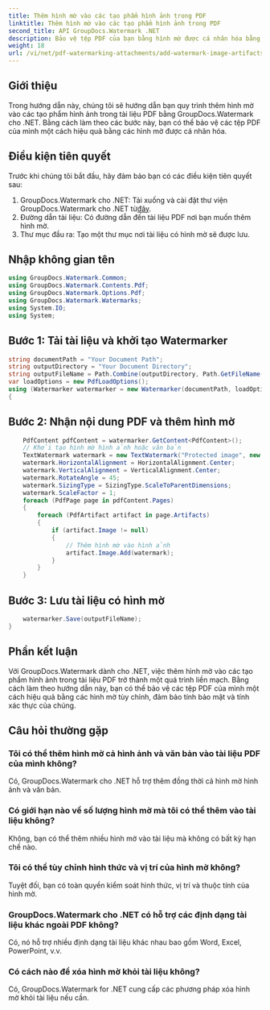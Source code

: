 ```yaml
---
title: Thêm hình mờ vào các tạo phẩm hình ảnh trong PDF
linktitle: Thêm hình mờ vào các tạo phẩm hình ảnh trong PDF
second_title: API GroupDocs.Watermark .NET
description: Bảo vệ tệp PDF của bạn bằng hình mờ được cá nhân hóa bằng GroupDocs.Watermark cho .NET. Dễ dàng thêm hình mờ văn bản hoặc hình ảnh vào các tạo phẩm hình ảnh trong tài liệu PDF.
weight: 18
url: /vi/net/pdf-watermarking-attachments/add-watermark-image-artifacts-pdf/
---
```

## Giới thiệu
Trong hướng dẫn này, chúng tôi sẽ hướng dẫn bạn quy trình thêm hình mờ vào các tạo phẩm hình ảnh trong tài liệu PDF bằng GroupDocs.Watermark cho .NET. Bằng cách làm theo các bước này, bạn có thể bảo vệ các tệp PDF của mình một cách hiệu quả bằng các hình mờ được cá nhân hóa.
## Điều kiện tiên quyết
Trước khi chúng tôi bắt đầu, hãy đảm bảo bạn có các điều kiện tiên quyết sau:
1.  GroupDocs.Watermark cho .NET: Tải xuống và cài đặt thư viện GroupDocs.Watermark cho .NET từ[đây](https://releases.groupdocs.com/Watermark/net/).
2. Đường dẫn tài liệu: Có đường dẫn đến tài liệu PDF nơi bạn muốn thêm hình mờ.
3. Thư mục đầu ra: Tạo một thư mục nơi tài liệu có hình mờ sẽ được lưu.

## Nhập không gian tên
```csharp
using GroupDocs.Watermark.Common;
using GroupDocs.Watermark.Contents.Pdf;
using GroupDocs.Watermark.Options.Pdf;
using GroupDocs.Watermark.Watermarks;
using System.IO;
using System;
```
## Bước 1: Tải tài liệu và khởi tạo Watermarker
```csharp
string documentPath = "Your Document Path";
string outputDirectory = "Your Document Directory";
string outputFileName = Path.Combine(outputDirectory, Path.GetFileName(documentPath));
var loadOptions = new PdfLoadOptions();
using (Watermarker watermarker = new Watermarker(documentPath, loadOptions))
{
```
## Bước 2: Nhận nội dung PDF và thêm hình mờ
```csharp
	PdfContent pdfContent = watermarker.GetContent<PdfContent>();
	// Khởi tạo hình mờ hình ảnh hoặc văn bản
	TextWatermark watermark = new TextWatermark("Protected image", new Font("Arial", 8));
	watermark.HorizontalAlignment = HorizontalAlignment.Center;
	watermark.VerticalAlignment = VerticalAlignment.Center;
	watermark.RotateAngle = 45;
	watermark.SizingType = SizingType.ScaleToParentDimensions;
	watermark.ScaleFactor = 1;
	foreach (PdfPage page in pdfContent.Pages)
	{
		foreach (PdfArtifact artifact in page.Artifacts)
		{
			if (artifact.Image != null)
			{
				// Thêm hình mờ vào hình ảnh
				artifact.Image.Add(watermark);
			}
		}
	}
```
## Bước 3: Lưu tài liệu có hình mờ
```csharp
	watermarker.Save(outputFileName);
}
```

## Phần kết luận
Với GroupDocs.Watermark dành cho .NET, việc thêm hình mờ vào các tạo phẩm hình ảnh trong tài liệu PDF trở thành một quá trình liền mạch. Bằng cách làm theo hướng dẫn này, bạn có thể bảo vệ các tệp PDF của mình một cách hiệu quả bằng các hình mờ tùy chỉnh, đảm bảo tính bảo mật và tính xác thực của chúng.
## Câu hỏi thường gặp
### Tôi có thể thêm hình mờ cả hình ảnh và văn bản vào tài liệu PDF của mình không?
Có, GroupDocs.Watermark cho .NET hỗ trợ thêm đồng thời cả hình mờ hình ảnh và văn bản.
### Có giới hạn nào về số lượng hình mờ mà tôi có thể thêm vào tài liệu không?
Không, bạn có thể thêm nhiều hình mờ vào tài liệu mà không có bất kỳ hạn chế nào.
### Tôi có thể tùy chỉnh hình thức và vị trí của hình mờ không?
Tuyệt đối, bạn có toàn quyền kiểm soát hình thức, vị trí và thuộc tính của hình mờ.
### GroupDocs.Watermark cho .NET có hỗ trợ các định dạng tài liệu khác ngoài PDF không?
Có, nó hỗ trợ nhiều định dạng tài liệu khác nhau bao gồm Word, Excel, PowerPoint, v.v.
### Có cách nào để xóa hình mờ khỏi tài liệu không?
Có, GroupDocs.Watermark for .NET cung cấp các phương pháp xóa hình mờ khỏi tài liệu nếu cần.
